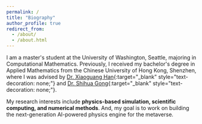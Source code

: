 ```yaml
---
permalink: /
title: "Biography"
author_profile: true
redirect_from: 
  - /about/
  - /about.html
---
```


I am a master's student at the University of Washington, Seattle, majoring in Computational Mathematics. Previously, I received my bachelor's degree in Applied Mathematics from the Chinese University of Hong Kong, Shenzhen, where I was advised by [Dr. Xiaoguang Han](https://gaplab.cuhk.edu.cn/pages/people){:target="_blank" style="text-decoration: none;"} and [Dr. Shihua Gong](https://www.shihua-gong.org/){:target="_blank" style="text-decoration: none;"}.

My research interests include <b>physics-based simulation, scientific computing, and numerical methods</b>. And, my goal is to work on building the next-generation AI-powered physics engine for the metaverse.
